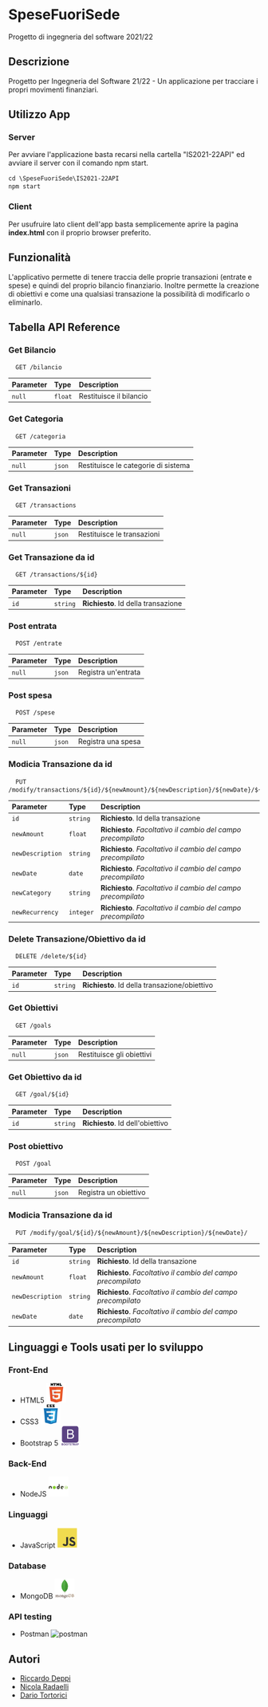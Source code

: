# SpeseFuoriSede
 Progetto di ingegneria del software 2021/22

## Descrizione
Progetto per Ingegneria del Software 21/22 - Un applicazione per tracciare i propri movimenti finanziari.

## Utilizzo App
### Server
Per avviare l'applicazione basta recarsi nella cartella "IS2021-22API" ed avviare il server con il comando npm start.
```
cd \SpeseFuoriSede\IS2021-22API
npm start
```
### Client
Per usufruire lato client dell'app basta semplicemente aprire la pagina **index.html** con il proprio browser preferito.

## Funzionalità
L'applicativo permette di tenere traccia delle proprie transazioni (entrate e spese) e quindi del proprio bilancio finanziario. Inoltre permette la creazione di obiettivi e come una qualsiasi transazione la possibilità di modificarlo o eliminarlo.

## Tabella API Reference

### Get Bilancio

```https
  GET /bilancio
```

| Parameter | Type     | Description                |
| :-------- | :------- | :------------------------- |
| `null` | `float` | Restituisce il bilancio|

### Get Categoria

```https
  GET /categoria
```

| Parameter | Type     | Description                |
| :-------- | :------- | :------------------------- |
| `null` | `json` |   Restituisce le categorie di sistema|


### Get Transazioni

```https
  GET /transactions
```

| Parameter | Type     | Description                |
| :-------- | :------- | :------------------------- |
| `null` | `json` |  Restituisce le transazioni|

### Get Transazione da id

```https
  GET /transactions/${id}
```

| Parameter | Type     | Description                       |
| :-------- | :------- | :-------------------------------- |
| `id`      | `string` | **Richiesto**. Id della transazione |

### Post entrata

```https
  POST /entrate
```

| Parameter | Type     | Description                |
| :-------- | :------- | :------------------------- |
| `null` | `json` | Registra un'entrata|

### Post spesa

```https
  POST /spese
```

| Parameter | Type     | Description                |
| :-------- | :------- | :------------------------- |
| `null` | `json` | Registra una spesa | 

### Modicia Transazione da id

```https
  PUT /modify/transactions/${id}/${newAmount}/${newDescription}/${newDate}/${newCategory}/${newRecurrency}
```

| Parameter | Type     | Description                       |
| :-------- | :------- | :-------------------------------- |
| `id`      | `string` | **Richiesto**. Id della transazione |
| `newAmount`      | `float` | **Richiesto**. _Facoltativo il cambio del campo precompilato_ |
| `newDescription`      | `string` | **Richiesto**. _Facoltativo il cambio del campo precompilato_ |
| `newDate`      | `date` | **Richiesto**. _Facoltativo il cambio del campo precompilato_ |
| `newCategory`      | `string` | **Richiesto**. _Facoltativo il cambio del campo precompilato_ |
| `newRecurrency`      | `integer` | **Richiesto**. _Facoltativo il cambio del campo precompilato_ |

### Delete Transazione/Obiettivo da id

```https
  DELETE /delete/${id}
```

| Parameter | Type     | Description                       |
| :-------- | :------- | :-------------------------------- |
| `id`      | `string` | **Richiesto**. Id della transazione/obiettivo

### Get Obiettivi

```https
  GET /goals
```

| Parameter | Type     | Description                |
| :-------- | :------- | :------------------------- |
| `null` | `json` |  Restituisce gli obiettivi|

### Get Obiettivo da id
```https
  GET /goal/${id}
```

| Parameter | Type     | Description                       |
| :-------- | :------- | :-------------------------------- |
| `id`      | `string` | **Richiesto**. Id dell'obiettivo |


### Post obiettivo

```https
  POST /goal
```

| Parameter | Type     | Description                |
| :-------- | :------- | :------------------------- |
| `null` | `json` | Registra un obiettivo | 

### Modicia Transazione da id

```https
  PUT /modify/goal/${id}/${newAmount}/${newDescription}/${newDate}/
```

| Parameter | Type     | Description                       |
| :-------- | :------- | :-------------------------------- |
| `id`      | `string` | **Richiesto**. Id della transazione |
| `newAmount`      | `float` | **Richiesto**. _Facoltativo il cambio del campo precompilato_ |
| `newDescription`      | `string` | **Richiesto**. _Facoltativo il cambio del campo precompilato_ |
| `newDate`      | `date` | **Richiesto**. _Facoltativo il cambio del campo precompilato_ |

## Linguaggi e Tools usati per lo sviluppo
### Front-End
* HTML5 <img src="https://raw.githubusercontent.com/devicons/devicon/master/icons/html5/html5-original-wordmark.svg" alt="html5" width="40" height="40"/>
* CSS3 <img src="https://raw.githubusercontent.com/devicons/devicon/master/icons/css3/css3-original-wordmark.svg" alt="css3" width="40" height="40"/>
* Bootstrap 5 <img src="https://raw.githubusercontent.com/devicons/devicon/master/icons/bootstrap/bootstrap-plain-wordmark.svg" alt="bootstrap" width="40" height="40"/>

### Back-End
* NodeJS <img src="https://raw.githubusercontent.com/devicons/devicon/master/icons/nodejs/nodejs-original-wordmark.svg" alt="nodejs" width="40" height="40"/>

### Linguaggi
* JavaScript <img src="https://raw.githubusercontent.com/devicons/devicon/master/icons/javascript/javascript-original.svg" alt="javascript" width="40" height="40"/>

### Database
* MongoDB <img src="https://raw.githubusercontent.com/devicons/devicon/master/icons/mongodb/mongodb-original-wordmark.svg" alt="mongodb" width="40" height="40"/>

### API testing
* Postman <img src="https://www.vectorlogo.zone/logos/getpostman/getpostman-icon.svg" alt="postman" width="40" height="40"/>

## Autori
- [Riccardo Deppi](https://github.com/RiccardoDeppi/)
- [Nicola Radaelli](https://github.com/NickRada/)
- [Dario Tortorici](https://github.com/DarioTortorici/)